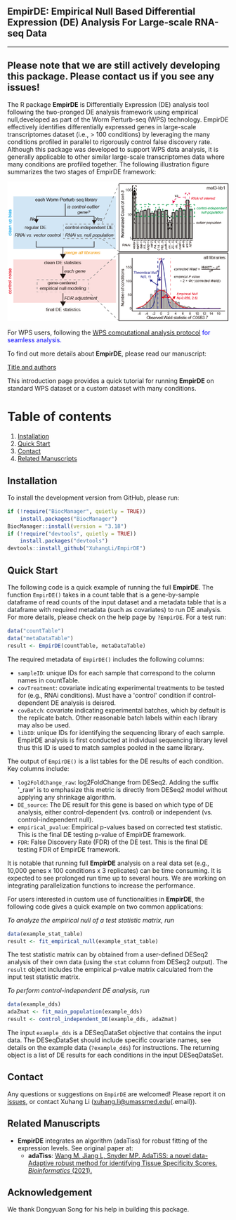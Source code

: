 ## EmpirDE: Empirical Null Based Differential Expression (DE) Analysis For Large-scale RNA-seq Data

------------------------------------------------------------------------
Please note that we are still actively developing this package. Please contact us if you see any issues!
------------------------------------------------------------------------

The R package **EmpirDE** is Differentially Expression (DE) analysis tool following the two-pronged DE analysis framework using empirical null,developed as part of the Worm Perturb-seq (WPS) technology. EmpirDE effectively identifies differentially expressed genes in large-scale transcriptomes dataset (i.e., > 100 conditions) by leveraging the many conditions profiled in parallel to rigorously control false discovery rate. Although this package was developed to support WPS data analysis, it is generally applicable to other similar large-scale transcriptomes data where many conditions are profiled together. The following illustration figure summarizes the two stages of EmpirDE framework:

<img src="man/figures/GitHub.png" width="600"/>


For WPS users, following the <span style="color:blue"> [WPS computational analysis protocol](https://TBD) for seamless analysis.

To find out more details about **EmpirDE**, please read our manuscript:

[Title and authors](https://bioRxiv_link)

This introduction page provides a quick tutorial for running **EmpirDE** on standard WPS dataset or a custom dataset with many conditions. 

# Table of contents
1. [Installation](#installation-)
2. [Quick Start](#quick-start)
3. [Contact](#contact)
4. [Related Manuscripts](#related-manuscripts)


## Installation<a name="installation-"></a>

To install the development version from GitHub, please run:

``` r
if (!require("BiocManager", quietly = TRUE))
    install.packages("BiocManager")
BiocManager::install(version = "3.18")
if (!require("devtools", quietly = TRUE))
    install.packages("devtools")
devtools::install_github("XuhangLi/EmpirDE")
```

## Quick Start<a name="quick-start"></a>

The following code is a quick example of running the full **EmpirDE**. The function `EmpirDE()` takes in a count table that is a gene-by-sample dataframe of read counts of the input dataset and a metadata table that is a dataframe with required metadata (such as covariates) to run DE analysis. For more details, please check on the help page by `?EmpirDE`. For a test run:

``` r
data("countTable")
data("metaDataTable")
result <- EmpirDE(countTable, metaDataTable)
```

The required metadata of `EmpirDE()` includes the following columns:

- `sampleID`: unique IDs for each sample that correspond to the column names in countTable.
- `covTreatment`: covariate indicating experimental treatments to be tested for (e.g., RNAi conditions). Must have a 'control' condition if control-dependent DE analysis is deisred.
- `covBatch`: covariate indicating experimental batches, which by default is the replicate batch. Other reasonable batch labels within each library may also be used. 
- `libID`: unique IDs for identifying the sequencing library of each sample. EmpirDE analysis is first conducted at individual sequencing library level thus this ID is used to match samples pooled in the same library.

The output of `EmpirDE()` is a list tables for the DE results of each condition. Key columns include: 

-   `log2FoldChange_raw`: log2FoldChange from DESeq2. Adding the suffix '_raw' is to emphasize this metric is directly from DESeq2 model without applying any shrinkage algorithm.
-   `DE_source`: The DE result for this gene is based on which type of DE analysis, either control-dependent (vs. control) or independent (vs. control-independent null).
-   `empirical_pvalue`: Empirical p-values based on corrected test statistic. This is the final DE testing p-value of EmpirDE framework.
-   `FDR`: False Discovery Rate (FDR) of the DE test. This is the final DE testing FDR of EmpirDE framework.

It is notable that running full **EmpirDE** analysis on a real data set (e.g., 10,000 genes x 100 conditions x 3 replicates) can be time consuming. It is expected to see prolonged run time up to several hours. We are working on integrating parallelization functions to increase the performance.


For users interested in custom use of functionalities in **EmpirDE**, the following code gives a quick example on two common applications:


_To analyze the empirical null of a test statistic matrix, run_
``` r
data(example_stat_table)
result <- fit_empirical_null(example_stat_table)
```
The test statistic matrix can by obtained from a user-defined DESeq2 analysis of their own data (using the `stat` column from DESeq2 output). The `result` object includes the empirical p-value matrix calculated from the input test statistic matrix. 



_To perform control-independent DE analysis, run_
``` r
data(example_dds)
adaZmat <- fit_main_population(example_dds)
result <- control_independent_DE(example_dds, adaZmat)
```
The input `example_dds` is a DESeqDataSet objective that contains the input data. The DESeqDataSet should include specific covariate names, see details on the example data (`?example_dds`) for instructions. The returning object is a list of DE results for each conditions in the input DESeqDataSet.


## Contact<a name="contact"></a>

Any questions or suggestions on `EmpirDE` are welcomed! Please report it on [issues](https://github.com/XuhangLi/EmpirDE/issues), or contact Xuhang Li ([xuhang.li\@umassmed.edu](mailto:xuhang.li@umassmed.edu){.email}).

## Related Manuscripts<a name="related-manuscripts"></a>
-  **EmpirDE** integrates an algorithm (adaTiss) for robust fitting of the expression levels. See original paper at: 
    -   **adaTiss**: [Wang M, Jiang L, Snyder MP. AdaTiSS: a novel data-Adaptive robust method for identifying Tissue Specificity Scores. <em>Bioinformatics</em> (2021).]([https://www.nature.com/articles/s41587-023-01772-1](https://academic.oup.com/bioinformatics/article/37/23/4469/6306407))

## Acknowledgement
We thank Dongyuan Song for his help in building this package.

